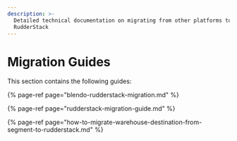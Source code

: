 ```yaml
---
description: >-
  Detailed technical documentation on migrating from other platforms to
  RudderStack
---
```


# Migration Guides

This section contains the following guides:

{% page-ref page="blendo-rudderstack-migration.md" %}

{% page-ref page="rudderstack-migration-guide.md" %}

{% page-ref page="how-to-migrate-warehouse-destination-from-segment-to-rudderstack.md" %}




